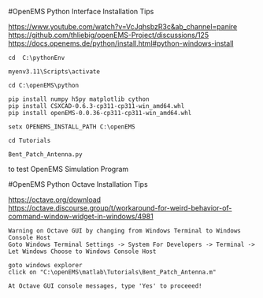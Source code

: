 #OpenEMS Python Interface Installation Tips

https://www.youtube.com/watch?v=VcJqhsbzR3c&ab_channel=panire  
https://github.com/thliebig/openEMS-Project/discussions/125  
https://docs.openems.de/python/install.html#python-windows-install  

```
cd  C:\pythonEnv

myenv3.11\Scripts\activate

cd C:\openEMS\python

pip install numpy h5py matplotlib cython
pip install CSXCAD-0.6.3-cp311-cp311-win_amd64.whl
pip install openEMS-0.0.36-cp311-cp311-win_amd64.whl

setx OPENEMS_INSTALL_PATH C:\openEMS

cd Tutorials
 
Bent_Patch_Antenna.py
```
to test OpenEMS Simulation Program

#OpenEMS Python Octave Installation Tips

https://octave.org/download  
https://octave.discourse.group/t/workaround-for-weird-behavior-of-command-window-widget-in-windows/4981

```
Warning on Octave GUI by changing from Windows Terminal to Windows Console Host
Goto Windows Terminal Settings -> System For Developers -> Terminal -> Let Windows Choose to Windows Console Host

goto windows explorer
click on "C:\openEMS\matlab\Tutorials\Bent_Patch_Antenna.m"

At Octave GUI console messages, type 'Yes' to proceeed!
```
